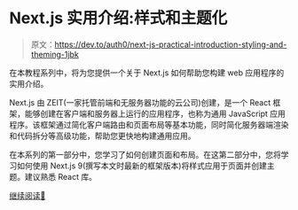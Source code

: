 # Next.js 实用介绍:样式和主题化

> 原文：<https://dev.to/auth0/next-js-practical-introduction-styling-and-theming-1jbk>

在本教程系列中，将为您提供一个关于 Next.js 如何帮助您构建 web 应用程序的实用介绍。

Next.js 由 ZEIT(一家托管前端和无服务器功能的云公司)创建，是一个 React 框架，能够创建在客户端和服务器上运行的应用程序，也称为通用 JavaScript 应用程序。该框架通过简化客户端路由和页面布局等基本功能，同时简化服务器端渲染和代码拆分等高级功能，帮助您更快地构建通用应用。

在本系列的第一部分中，您学习了如何创建页面和布局。在这第二部分中，您将学习如何使用 Next.js 9(撰写本文时最新的框架版本)将样式应用于页面并创建主题。建议熟悉 React 库。

[继续阅读📖](https://auth0.com/blog/next-js-practical-introduction-for-react-developers-part-2/?utm_source=twitter&utm_medium=sc&utm_campaign=nextjs-tutp2)